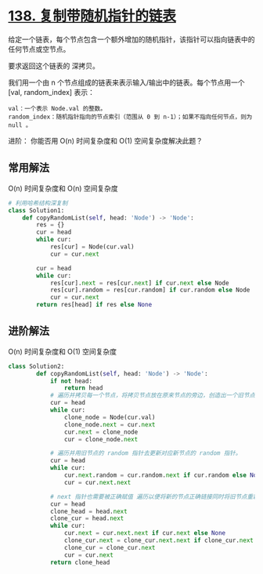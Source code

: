 # [138. 复制带随机指针的链表](https://leetcode-cn.com/problems/copy-list-with-random-pointer/solution/138-fu-zhi-dai-sui-ji-zhi-zhen-de-lian-biao-ha-xi-/)
给定一个链表，每个节点包含一个额外增加的随机指针，该指针可以指向链表中的任何节点或空节点。

要求返回这个链表的 深拷贝。 

我们用一个由 n 个节点组成的链表来表示输入/输出中的链表。每个节点用一个 [val, random_index] 表示：

    val：一个表示 Node.val 的整数。
    random_index：随机指针指向的节点索引（范围从 0 到 n-1）；如果不指向任何节点，则为  null 。

进阶：
你能否用 O(n) 时间复杂度和 O(1) 空间复杂度解决此题？

## 常用解法
O(n) 时间复杂度和 O(n) 空间复杂度
```python
# 利用哈希结构深复制
class Solution1:
    def copyRandomList(self, head: 'Node') -> 'Node':
        res = {}
        cur = head
        while cur:
            res[cur] = Node(cur.val)
            cur = cur.next

        cur = head
        while cur:
            res[cur].next = res[cur.next] if cur.next else Node
            res[cur].random = res[cur.random] if cur.random else Node
            cur = cur.next
        return res[head] if res else None
```
## 进阶解法
O(n) 时间复杂度和 O(1) 空间复杂度
```python
class Solution2:
        def copyRandomList(self, head: 'Node') -> 'Node':
            if not head:
                return head
            # 遍历并拷贝每一个节点，将拷贝节点放在原来节点的旁边，创造出一个旧节点和新节点交错的链表。
            cur = head
            while cur:
                clone_node = Node(cur.val)
                clone_node.next = cur.next
                cur.next = clone_node
                cur = clone_node.next

            # 遍历并用旧节点的 random 指针去更新对应新节点的 random 指针。
            cur = head
            while cur:
                cur.next.random = cur.random.next if cur.random else None
                cur = cur.next.next

            # next 指针也需要被正确赋值 遍历以便将新的节点正确链接同时将旧节点重新正确链接。
            cur = head
            clone_head = head.next
            clone_cur = head.next
            while cur:
                cur.next = cur.next.next if cur.next else None
                clone_cur.next = clone_cur.next.next if clone_cur.next else None
                clone_cur = clone_cur.next
                cur = cur.next
            return clone_head
```

